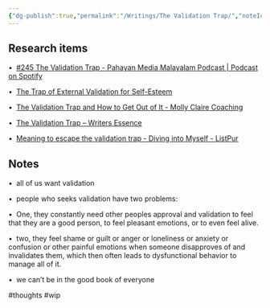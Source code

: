 ```yaml
---
{"dg-publish":true,"permalink":"/Writings/The Validation Trap/","noteIcon":"","created":"2023-05-17T04:55:58.000+05:30","updated":"2023-12-08T13:06:15.425+05:30"}
---
```



## Research items
•  [#245 The Validation Trap - Pahayan Media Malayalam Podcast | Podcast on Spotify](https://open.spotify.com/episode/10BWNmfsPQPo2QEMZNFipG?si=cDMChYb-TC6EDWdcGhzRaQ&dl_branch=1)

•  [The Trap of External Validation for Self-Esteem](https://psychcentral.com/blog/psychology-self/2017/08/validation-self-esteem#1)

•  [The Validation Trap and How to Get Out of It - Molly Claire Coaching](https://mollyclaire.com/2021/06/23/the-validation-trap-and-how-to-get-out-of-it/)

•  [The Validation Trap – Writers Essence](https://writersessence.com/2019/06/12/the-validation-trap/)

•  [Meaning to escape the validation trap - Diving into Myself - ListPur](http://www.listpur.com/meaning-to-escape-the-validation-trap/)  

## Notes
•  all of us want validation

•  people who seeks validation have two problems:

•  One, they constantly need other peoples approval and validation to feel that they are a good person, to feel pleasant emotions, or to even feel alive.

•  two, they feel shame or guilt or anger or loneliness or anxiety or confusion or other painful emotions when someone disapproves of and invalidates them, which then often leads to dysfunctional behavior to manage all of it.

•  we can’t be in the good book of everyone

  
#thoughts  #wip
